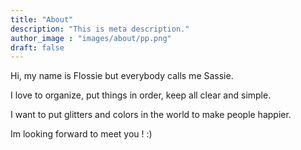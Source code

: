 ```yaml
---
title: "About"
description: "This is meta description."
author_image : "images/about/pp.png"
draft: false
---
```


Hi, my name is Flossie but everybody calls me Sassie.

I love to organize, put things in order, keep all clear and simple. 

I want to put glitters and colors in the world to make people happier.

Im looking forward to meet you ! :)